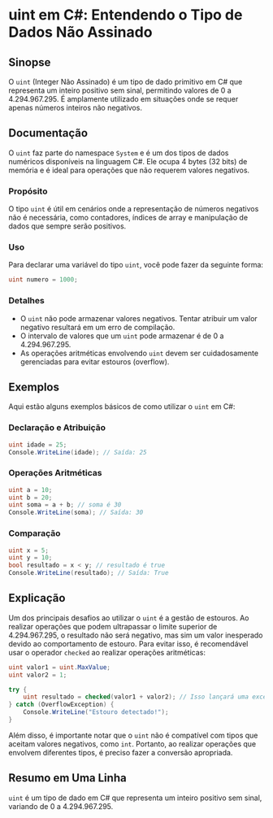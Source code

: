 <!--
Meta Description: # uint em C#: Entendendo o Tipo de Dados Não Assinado ## Sinopse O `uint` (Integer Não Assinado) é um tipo de dado primitivo em C# que representa um i...
Meta Keywords: uint, que, não, operações, tipo
-->

# uint em C#: Entendendo o Tipo de Dados Não Assinado

## Sinopse
O `uint` (Integer Não Assinado) é um tipo de dado primitivo em C# que representa um inteiro positivo sem sinal, permitindo valores de 0 a 4.294.967.295. É amplamente utilizado em situações onde se requer apenas números inteiros não negativos.

## Documentação
O `uint` faz parte do namespace `System` e é um dos tipos de dados numéricos disponíveis na linguagem C#. Ele ocupa 4 bytes (32 bits) de memória e é ideal para operações que não requerem valores negativos. 

### Propósito
O tipo `uint` é útil em cenários onde a representação de números negativos não é necessária, como contadores, índices de array e manipulação de dados que sempre serão positivos.

### Uso
Para declarar uma variável do tipo `uint`, você pode fazer da seguinte forma:

```csharp
uint numero = 1000;
```

### Detalhes
- O `uint` não pode armazenar valores negativos. Tentar atribuir um valor negativo resultará em um erro de compilação.
- O intervalo de valores que um `uint` pode armazenar é de 0 a 4.294.967.295.
- As operações aritméticas envolvendo `uint` devem ser cuidadosamente gerenciadas para evitar estouros (overflow).

## Exemplos
Aqui estão alguns exemplos básicos de como utilizar o `uint` em C#:

### Declaração e Atribuição
```csharp
uint idade = 25;
Console.WriteLine(idade); // Saída: 25
```

### Operações Aritméticas
```csharp
uint a = 10;
uint b = 20;
uint soma = a + b; // soma é 30
Console.WriteLine(soma); // Saída: 30
```

### Comparação
```csharp
uint x = 5;
uint y = 10;
bool resultado = x < y; // resultado é true
Console.WriteLine(resultado); // Saída: True
```

## Explicação
Um dos principais desafios ao utilizar o `uint` é a gestão de estouros. Ao realizar operações que podem ultrapassar o limite superior de 4.294.967.295, o resultado não será negativo, mas sim um valor inesperado devido ao comportamento de estouro. Para evitar isso, é recomendável usar o operador `checked` ao realizar operações aritméticas:

```csharp
uint valor1 = uint.MaxValue;
uint valor2 = 1;

try {
    uint resultado = checked(valor1 + valor2); // Isso lançará uma exceção
} catch (OverflowException) {
    Console.WriteLine("Estouro detectado!");
}
```

Além disso, é importante notar que o `uint` não é compatível com tipos que aceitam valores negativos, como `int`. Portanto, ao realizar operações que envolvem diferentes tipos, é preciso fazer a conversão apropriada.

## Resumo em Uma Linha
`uint` é um tipo de dado em C# que representa um inteiro positivo sem sinal, variando de 0 a 4.294.967.295.